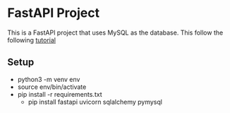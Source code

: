 # FastAPI Project

This is a FastAPI project that uses MySQL as the database. This follow the following [tutorial](https://www.youtube.com/watch?v=zzOwU41UjTM)

## Setup
- python3 -m venv env
- source env/bin/activate
- pip install -r requirements.txt
    - pip install fastapi uvicorn sqlalchemy pymysql